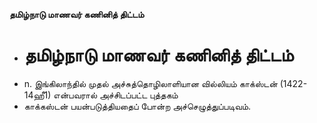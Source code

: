 **தமிழ்நாடு மாணவர் கணினித் திட்டம்**
- # தமிழ்நாடு மாணவர் கணினித் திட்டம்
- n. இங்கிலாந்தில் முதல் அச்சுத்தொழிலாளியான வில்லியம் காக்ஸ்டன் (1422-14ஹீ1) என்பவரால் அச்சிடப்பட்ட புத்தகம்
- காக்கஸ்டன் பயன்படுத்தியதைப் போன்ற அச்செழுத்துப்படிவம்.

